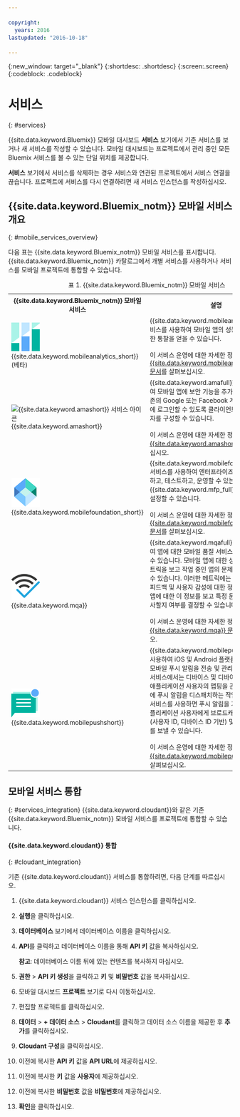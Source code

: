 ```yaml
---

copyright:
  years: 2016
lastupdated: "2016-10-18"

---
```

{:new_window: target="_blank"}
{:shortdesc: .shortdesc}
{:screen:.screen}
{:codeblock: .codeblock}

# 서비스
{: #services}

{{site.data.keyword.Bluemix}} 모바일 대시보드 **서비스** 보기에서 기존 서비스를 보거나 새 서비스를 작성할 수 있습니다. 모바일 대시보드는 프로젝트에서 관리 중인 모든 Bluemix 서비스를 볼 수 있는 단일 위치를 제공합니다.   

**서비스** 보기에서 서비스를 삭제하는 경우 서비스와 연관된 프로젝트에서 서비스 연결을 끊습니다. 프로젝트에 서비스를 다시 연결하려면 새 서비스 인스턴스를 작성하십시오. 

## {{site.data.keyword.Bluemix_notm}} 모바일 서비스 개요
{: #mobile_services_overview}

다음 표는 {{site.data.keyword.Bluemix_notm}} 모바일 서비스를 표시합니다. {{site.data.keyword.Bluemix_notm}} 카탈로그에서 개별 서비스를 사용하거나 서비스를 모바일 프로젝트에 통합할 수 있습니다.

<table summary="이 표는 {{site.data.keyword.Bluemix_notm}} 모바일 서비스를 설명하고 서비스 문서에 대한 링크를 제공합니다.">
<caption>표 1. {{site.data.keyword.Bluemix_notm}} 모바일 서비스</caption>
<th>{{site.data.keyword.Bluemix_notm}} 모바일 서비스</th>
<th>설명</th>
<tr>
<td> <img src="images/mobile_analytics_icon.png" alt="{{site.data.keyword.mobileanalytics_short}} 아이콘"><br/>{{site.data.keyword.mobileanalytics_short}}(베타)</td>
<td valign="top">{{site.data.keyword.mobileanalytics_full}} 서비스를 사용하여 모바일 앱의 성능과 사용 방법에 대한 통찰을 얻을 수 있습니다.<br/><br/>
이 서비스 운영에 대한 자세한 정보는 <a href="/docs/services/mobileanalytics/index.html" alt="{{site.data.keyword.mobileanalytics_short}} 문서 링크">{{site.data.keyword.mobileanalytics_short}} 문서</a>를 살펴보십시오.
</td>
</tr>
<tr>
<td><img src="images/authentication_icon
.png" alt="{{site.data.keyword.amashort}} 서비스 아이콘"><br/>{{site.data.keyword.amashort}}</td>
<td valign="top">{{site.data.keyword.amafull}} 서비스를 사용하여 모바일 앱에 보안 기능을 추가할 수 있습니다. 기존의 Google 또는 Facebook 계정을 사용하여 앱에 로그인할 수 있도록 클라이언트 인증 및 ID 제공자를 구성할 수 있습니다.<br/><br/>
이 서비스 운영에 대한 자세한 정보는 <a href="/docs/services/mobileaccess/index.html" alt="{{site.data.keyword.amashort}} 문서 링크">{{site.data.keyword.amashort}} 문서</a>를 살펴보십시오.</td>
</tr>
<tr>
<td><img src="images/MFPFoundation_icon.png" alt="{{site.data.keyword.mobilefoundation_short}} 서비스 아이콘"><br/> {{site.data.keyword.mobilefoundation_short}}</td>
<td valign="top">{{site.data.keyword.mobilefoundation_long}} 서비스를 사용하여 엔터프라이즈 모바일 앱을 개발하고, 테스트하고, 운영할 수 있는 {{site.data.keyword.mfp_full}} 환경을 신속하게 설정할 수 있습니다.<br/><br/>
이 서비스 운영에 대한 자세한 정보는 <a href="/docs/services/mobilefoundation/index.html" alt="{{site.data.keyword.mobilefoundation_short}} 문서 링크">{{site.data.keyword.mobilefoundation_short}} 문서</a>를 살펴보십시오.</td>
</tr>
<tr>
<td><img src="images/mqa_icon.png" alt="{{site.data.keyword.mqa}} 서비스 아이콘"><br/>{{site.data.keyword.mqa}}</td>
<td valign="top">{{site.data.keyword.mqafull}} 서비스를 사용하여 앱에 대한 모바일 품질 서비스를 검색 및 설정할 수 있습니다. 모바일 앱에 대한 상위 레벨의 품질 메트릭을 보고 작업 중인 앱의 문제를 신속하게 파악할 수 있습니다. 이러한 메트릭에는 충돌, 버그, 사용자 피드백 및 사용자 감성에 대한 정보가 포함됩니다. 앱에 대한 이 정보를 보고 특정 문제를 더 자세히 조사할지 여부를 결정할 수 있습니다.<br/><br/>
이 서비스 운영에 대한 자세한 정보는 <a href="/docs/services/MobileQualityAssurance/index.html" alt="{{site.data.keyword.mqa}} 문서 링크">{{site.data.keyword.mqa}} 문서</a>를 살펴보십시오. </td>
</tr>
<tr>
<td><img src="images/push_icon.png" alt="Push Notifications 서비스 아이콘"><br/>{{site.data.keyword.mobilepushshort}}</td>
<td valign="top">{{site.data.keyword.mobilepushfull}} 서비스를 사용하여 iOS 및 Android 플랫폼을 대상으로 하는 모바일 푸시 알림을 전송 및 관리할 수 있습니다. 이 서비스에서는 디바이스 및 디바이스 플랫폼에 대한 애플리케이션 사용자의 맵핑을 관리하고 디바이스에 푸시 알림을 디스패치하는 작업을 처리합니다. 이 서비스를 사용하면 푸시 알림을 기반으로 모바일 애플리케이션 사용자에게 브로드캐스트, 유니캐스트(사용자 ID, 디바이스 ID 기반) 및 태그(또는 주제)를 보낼 수 있습니다.<br/><br/>
이 서비스 운영에 대한 자세한 정보는 <a href="/docs/services/mobilepush/index.html" alt="{{site.data.keyword.mobilepushshort}} 문서 링크">{{site.data.keyword.mobilepushshort}} 문서</a>를 살펴보십시오.</td>
</table>

## 모바일 서비스 통합
{: #services_integration}
{{site.data.keyword.cloudant}}와 같은 기존 {{site.data.keyword.Bluemix_notm}} 모바일 서비스를 프로젝트에 통합할 수 있습니다. 


#### {{site.data.keyword.cloudant}} 통합
{: #cloudant_integration}

기존 {{site.data.keyword.cloudant}} 서비스를 통합하려면, 다음 단계를 따르십시오.

1. {{site.data.keyword.cloudant}} 서비스 인스턴스를 클릭하십시오.
2. **실행**을 클릭하십시오.
3. **데이터베이스** 보기에서 데이터베이스 이름을 클릭하십시오.
4. **API**를 클릭하고 데이터베이스 이름을 통해 **API 키** 값을 복사하십시오.

   **참고**: 데이터베이스 이름 뒤에 있는 컨텐츠를 복사하지 마십시오.

5. **권한** > **API 키 생성**을 클릭하고 **키** 및 **비밀번호** 값을 복사하십시오.
6. 모바일 대시보드 **프로젝트** 보기로 다시 이동하십시오.
7. 편집할 프로젝트를 클릭하십시오.
8. **데이터** > **+ 데이터 소스** > **Cloudant**를 클릭하고 데이터 소스 이름을 제공한 후 **추가**를 클릭하십시오.
9. **Cloudant 구성**을 클릭하십시오.
10. 이전에 복사한 **API 키** 값을 **API URL**에 제공하십시오.
11. 이전에 복사한 **키** 값을 **사용자**에 제공하십시오.
12. 이전에 복사한 **비밀번호** 값을 **비밀번호**에 제공하십시오.
13. **확인**을 클릭하십시오.
